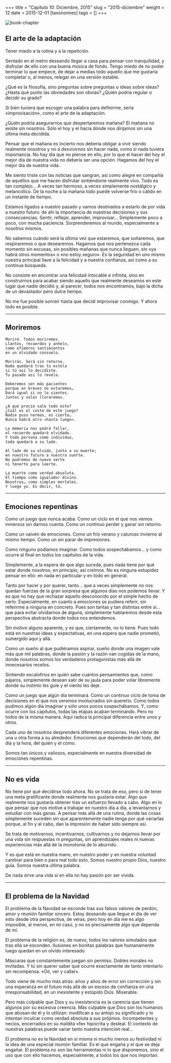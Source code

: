 +++
title = "Capítulo 10: Diciembre, 2015"
slug = "2015-diciembre"
weight = 12
date = 2015-12-01
[taxonomies]
tags = []
+++

![book-chapter](/images/books/oeur/10.jpg)

## El arte de la adaptación

Tener miedo a la rutina y a la repetición.

Sentado en el metro deseando llegar a casa para pensar con tranquilidad, y disfrutar de ello con una buena música de fondo. Tengo miedo de no poder terminar lo que empecé, de dejar a medias todo aquello que me gustaría completar o, al menos, relegar en una versión estable.

¿Qué es la filosofía, sino preguntas sobre preguntas o ideas sobre ideas? ¿Hasta qué punto las obviedades son obvias? ¿Quién podría regular o decidir su grado?

Si bien tuviera que escoger una palabra para definirme, sería «improvisación», como el arte de la adaptación.

¿Quién podría asegurarnos que despertaremos mañana? El mañana no existe sin nosotros. Sólo el hoy y el hacia dónde nos dirijamos sin una última meta decidida.

Pensar que el mañana es incierto nos debería obligar a vivir siendo realmente nosotros y no a desvivirnos sin hacer nada, como si nada tuviera importancia. No hay día que no piense en ello, por lo que el hacer del hoy el mejor día de nuestra vida no debería ser una opción. Hagamos del hoy el mejor día de nuestra vida.

Me siento triste con las noticias que sangran, así como alegre en compañía de aquéllos que me hacen disfrutar sintiéndome realmente vivo. Todo es tan complejo… A veces tan hermoso, a veces simplemente nostálgico y melancólico. De la noche a la mañana todo puede volverse frío o cálido en un instante de tiempo.

Estamos ligados a nuestro pasado y vamos destinados a estarlo de por vida a nuestro futuro: de ahí la importancia de nuestras decisiones y sus consecuencias. Sentir, reflejar, aprender, improvisar… Simplemente poco a poco, con mucha paciencia. Sorprenderemos al mundo, especialmente a nosotros mismos.

No sabemos cuándo será la última vez que estaremos, que soñaremos, que respiraremos o que desearemos. Hagamos que nos pertenezca cada momento sin excusas, sin posibles mañanas que nunca lleguen, sin «ya habrá otros momentos» o «no estoy seguro». Es la seguridad en uno mismo nuestra principal llave a la felicidad y a nuestra confianza, así como a su continua búsqueda.

No consiste en encontrar una felicidad intocable e infinita, sino en construirnos para acabar siendo aquello que realmente deseamos en este lugar que nadie decidió y, al parecer, todos nos encontramos, bajo la dicha de un devastador pero dulce tiempo.

No me fue posible sonreír hasta que decidí improvisar conmigo. Y ahora todo es posible.

---

## Moriremos
```
Moriré. Todos moriremos.
Llantos, recuerdos y anhelo,
como efímeros sentimientos
en un olvidado consuelo.

Morirás. Será sin retorno.
Nada quedará tras tu estela
si tú así lo decidiste.
Tu pasado así lo revela.

Deberemos ser más pacientes
porque en breves no estaremos…
Dará igual si no lo sientes.
Juntos y solos lloraremos.

¿A qué precio sale todo esto?
¿Cuál es el coste de este juego?
Nadie puso normas, es cierto…
Nunca habrá otro «hasta luego».

La memoria nos podrá fallar,
el recuerdo quedará olvidado.
Y toda persona como individuo,
toda quedará a su lado.

Al lado de su olvido, junto a su muerte;
en nuestro futuro a nuestra suerte.
No podremos de nuevo verte
ni tenerte para leerte.

La muerte como verdad absoluta.
El tiempo como igualador divino.
Nosotros… como simples mortales.
Y luego yo. Es decir, tú.
```

---

## Emociones repentinas

Como un juego que nunca acaba. Como un ciclo en el que nos vemos inmersos sin darnos cuenta. Como un continuo perder y ganar sin retorno.

Como un vaivén de emociones. Como un frío verano y caluroso invierno al mismo tiempo. Como un sin parar de impresiones.

Como ninguno podíamos imaginar. Como todos sospechábamos… y como ocurre al final en todos los capítulos de la vida.

Simplemente, a la espera de que algo suceda, pues nada tiene por qué estar donde nosotros, en principio, así creímos. No es ninguna estupidez pensar en ello: en nada en particular y en todo en general.

Tanto por hacer y por querer, tanto… que a veces simplemente no nos quedan fuerzas de la gran sorpresa que algunos días nos podemos llevar. Y es que no hay que rechazar aquello desconocido por el simple hecho de serlo. Especialmente, en cuanto a emociones se pudiera referir, sin referirme a ninguna en concreto. Pues son tantas y tan distintas entre sí… que para evitar olvidarnos de alguna, simplemente hablaremos desde esta perspectiva abstracta donde todos nos entendemos.

Sin motivo alguno aparente, y es que, ciertamente, no lo tiene. Pues todo está en nuestras ideas y expectativas, en una espera que nadie prometió, sumergido aquí y allá.

Como un sueño al que pudiéramos aspirar, sueño donde una imagen vale más que mil palabras, donde la pasión y la razón van cogidas de la mano, donde nosotros somos los verdaderos protagonistas más allá de innecesarios recelos.

Sintiendo escalofríos en quién sabe cuántos pensamientos que, como pájaros, simplemente desean salir de su jaula para poder volar libremente donde su instinto les guíe y el viento les deje.

Como un juego que algún día terminará. Como un continuo ciclo de toma de decisiones en el que nos veremos involucrados sin quererlo. Como todos pudimos algún día imaginar y sólo unos pocos sospechábamos. Y, como ocurre con los capítulos, todas las etapas acaban terminando. Pero no todos de la misma manera. Aquí radica la principal diferencia entre unos y otros.

Cada uno de nosotros desprenderá diferentes emociones. Hará vibrar de una u otra forma a su alrededor. Emociones que dependerán del todo, del día y la hora, del quién y el cómo.

Somos tan únicos y valiosos, especialmente en nuestra diversidad de emociones repentinas.

---

## No es vida

No tiene por qué decidirse todo ahora. No se trata de eso, pero sí de tener una meta gratificante donde realmente nos gustaría estar. Algo que realmente nos gustaría obtener tras un esfuerzo llevado a cabo. Algo en lo que pensar que nos motive a trabajar en nuestro día a día, a levantarnos y estudiar con más ganas. A pensar más allá de una rutina, donde las cosas simplemente suceden sin que aparentemente nadie tenga por qué variarlas porque, al fin y al cabo, dan la impresión de haber sido siempre así.

Se trata de motivarnos, incentivarnos, cultivarnos y no dejarnos llevar por una vida sin respuestas ni preguntas, sin aprendizajes reales ni nuevas experiencias más allá de la monotonía de lo aburrido.

Y es que está en nuestra mano, en nuestro poder y en nuestra voluntad cambiar para bien o para mal todo esto. Somos nuestro propio Dios, nuestro guía. Somos nuestra última palabra.

De nada sirve una vida si en ella no hay pasión por ser vivida.

---

## El problema de la Navidad

El problema de la Navidad se esconde tras sus falsos valores de perdón, amor y reunión familiar sincero. Estoy deseando que llegue el día de ver esto desde otra perspectiva, de veras, pero hoy en día me es algo imposible, al menos, en mi caso, y no es precisamente algo que dependa de mí.

El problema de la religión es, de nuevo, todos los valores simulados que tras ella se esconden. Ilusiones en bonitas palabras que humanamente luego quedan en un olvido interesado.

Máscaras que constantemente juegan sin permiso. Dobles morales no invitadas. Y tú sin querer saber qué ocurre exactamente de tanto intentarlo sin recompensa. «Oír, ver y callar».

Todo viene de mucho más atrás: años y años de error sin corrección y sin una esperanza en el futuro más allá de un exceso de confianza en una irresponsabilidad, en un inexistente y estúpido Dios. Miserable.

Pero más culpable que Dios y su inexistencia es la carencia que tienen algunos por su excesiva creencia. Más culpable que Dios son los humanos que abusan de él y lo utilizan: modifican a su antojo su significado y lo intentan inculcar como verdad absoluta a sus prójimos. Incompetentes y necios, encerrados en su maldita «fe» hipócrita y desleal. El contexto de nuestras palabras puede variar tanto nuestra intención real…

El problema no es la Navidad en sí misma ni mucho menos su festividad ni la idea de una especial reunión familiar. Es el que engaña y el que se deja engañar. El problema no son las herramientas ni lo que disponemos, sino el uso que con ello hacemos, especialmente, a todos los que nos importan.

